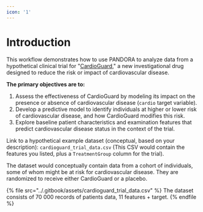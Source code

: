 ```yaml
---
icon: '1'
---
```


# Introduction

This workflow demonstrates how to use PANDORA to analyze data from a hypothetical clinical trial for "[CardioGuard](https://www.kaggle.com/datasets/sulianova/cardiovascular-disease-dataset)," a new investigational drug designed to reduce the risk or impact of cardiovascular disease.

**The primary objectives are to:**

1. Assess the effectiveness of CardioGuard by modeling its impact on the presence or absence of cardiovascular disease (`cardio` target variable).
2. Develop a predictive model to identify individuals at higher or lower risk of cardiovascular disease, and how CardioGuard modifies this risk.
3. Explore baseline patient characteristics and examination features that predict cardiovascular disease status in the context of the trial.

Link to a hypothetical example dataset (conceptual, based on your description):`cardioguard_trial_data.csv` (This CSV would contain the features you listed, plus a `TreatmentGroup` column for the trial).

The dataset would conceptually contain data from a cohort of individuals, some of whom might be at risk for cardiovascular disease. They are randomized to receive either CardioGuard or a placebo.

{% file src="../.gitbook/assets/cardioguard_trial_data.csv" %}
The dataset consists of 70 000 records of patients data, 11 features + target.
{% endfile %}
